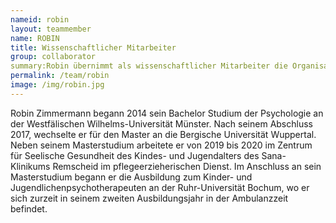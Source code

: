```yaml
---
nameid: robin
layout: teammember
name: ROBIN
title: Wissenschaftlicher Mitarbeiter
group: collaborator
summary:Robin übernimmt als wissenschaftlicher Mitarbeiter die Organisation und Koordination der „Kinder bewältigen Angst“ (KibA-III) Therapiestudie in Bochum. 
permalink: /team/robin
image: /img/robin.jpg
---
```


Robin Zimmermann begann 2014 sein Bachelor Studium der Psychologie an der Westfälischen Wilhelms-Universität Münster. Nach seinem Abschluss 2017, wechselte er für den Master an die Bergische Universität Wuppertal. Neben seinem Masterstudium arbeitete er von 2019 bis 2020 im Zentrum für Seelische Gesundheit des Kindes- und Jugendalters des Sana-Klinikums Remscheid im pflegeerzieherischen Dienst. Im Anschluss an sein Masterstudium begann er die Ausbildung zum Kinder- und Jugendlichenpsychotherapeuten an der Ruhr-Universität Bochum, wo er sich zurzeit in seinem zweiten Ausbildungsjahr in der Ambulanzzeit befindet.
